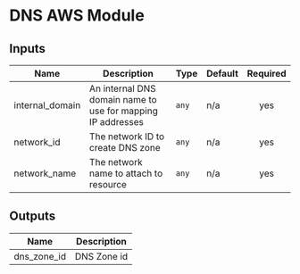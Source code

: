 # DNS AWS Module

## Inputs

| Name | Description | Type | Default | Required |
|------|-------------|------|---------|:-----:|
| internal_domain | An internal DNS domain name to use for mapping IP addresses | `any` | n/a | yes |
| network_id | The network ID to create DNS zone | `any` | n/a | yes |
| network_name | The network name to attach to resource | `any` | n/a | yes |

## Outputs

| Name | Description |
|------|-------------|
| dns_zone_id | DNS Zone id |
